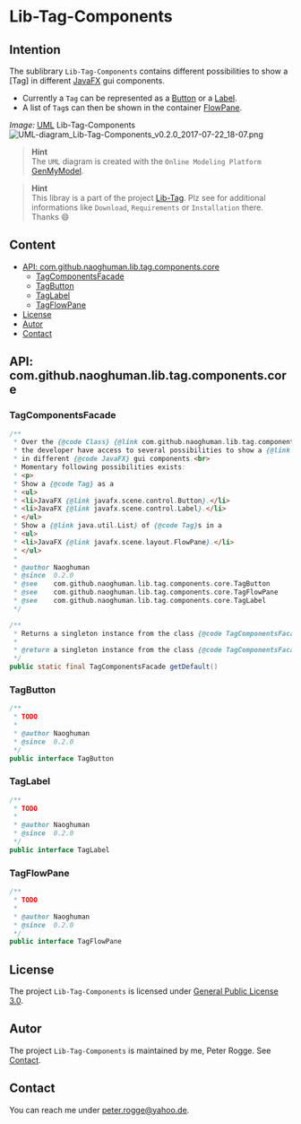 Lib-Tag-Components
===



Intention
---

The sublibrary `Lib-Tag-Components` contains different possibilities to show a 
[Tag] in different [JavaFX] gui components.
* Currently a `Tag` can be represented as a [Button] or a [Label].
* A list of `Tag`s can then be shown in the container [FlowPane].

_Image:_ [UML] Lib-Tag-Components  
![UML-diagram_Lib-Tag-Components_v0.2.0_2017-07-22_18-07.png][UML-diagram_Lib-Tag-Components_v0.2.0_2017-07-22_18-07]

> __Hint__  
> The `UML` diagram is created with the `Online Modeling Platform` [GenMyModel].

> __Hint__  
> This libray is a part of the project [Lib-Tag]. Plz see for additional 
> informations like `Download`, `Requirements` or `Installation` there. Thanks :smile:



Content
---
* [API: com.github.naoghuman.lib.tag.components.core](#LiTaCom)
    * [TagComponentsFacade](#TaComFa)
    * [TagButton](#TaBu)
    * [TagLabel](#TaLa)
    * [TagFlowPane](#TaFlPa)
* [License](#License)
* [Autor](#Autor)
* [Contact](#Contact)



API: com.github.naoghuman.lib.tag.components.core<a name="LiTaCom" />
---


### TagComponentsFacade<a name="TaComFa" />

```java
/**
 * Over the {@code Class} {@link com.github.naoghuman.lib.tag.components.core.TagComponentsFacade} 
 * the developer have access to several possibilities to show a {@link  com.github.naoghuman.lib.tag.core.Tag} 
 * in different {@code JavaFX} gui components.<br>
 * Momentary following possibilities exists:
 * <p>
 * Show a {@code Tag} as a
 * <ul>
 * <li>JavaFX {@link javafx.scene.control.Button}.</li>
 * <li>JavaFX {@link javafx.scene.control.Label}.</li>
 * </ul>
 * Show a {@link java.util.List} of {@code Tag}s in a
 * <ul>
 * <li>JavaFX {@link javafx.scene.layout.FlowPane}.</li>
 * </ul>
 * 
 * @author Naoghuman
 * @since  0.2.0
 * @see    com.github.naoghuman.lib.tag.components.core.TagButton
 * @see    com.github.naoghuman.lib.tag.components.core.TagFlowPane
 * @see    com.github.naoghuman.lib.tag.components.core.TagLabel
 */
```

```java
/**
 * Returns a singleton instance from the class {@code TagComponentsFacade}.
 * 
 * @return a singleton instance from the class {@code TagComponentsFacade}.
 */
public static final TagComponentsFacade getDefault()
```


### TagButton<a name="TaBu" />

```java
/**
 * TODO
 * 
 * @author Naoghuman
 * @since  0.2.0
 */
public interface TagButton
```


### TagLabel<a name="TaLa" />

```java
/**
 * TODO
 * 
 * @author Naoghuman
 * @since  0.2.0
 */
public interface TagLabel
```


### TagFlowPane<a name="TaFlPa" />

```java
/**
 * TODO
 * 
 * @author Naoghuman
 * @since  0.2.0
 */
public interface TagFlowPane
```




License<a name="License" />
---

The project `Lib-Tag-Components` is licensed under [General Public License 3.0].



Autor<a name="Autor" />
---

The project `Lib-Tag-Components` is maintained by me, Peter Rogge. See [Contact](#Contact).



Contact<a name="Contact" />
---

You can reach me under <peter.rogge@yahoo.de>.



[//]: # (Images)
[UML-diagram_Lib-Tag-Components_v0.2.0_2017-07-22_18-07]:https://user-images.githubusercontent.com/8161815/28492739-f0c22878-6f08-11e7-9b92-3d95f33990cb.png



[//]: # (Links)
[Button]:https://docs.oracle.com/javase/8/javafx/api/javafx/scene/control/Button.html
[FlowPane]:https://docs.oracle.com/javase/8/javafx/api/javafx/scene/layout/FlowPane.html
[General Public License 3.0]:http://www.gnu.org/licenses/gpl-3.0.en.html
[GenMyModel]:https://www.genmymodel.com/
[JavaFX]:http://docs.oracle.com/javase/8/javase-clienttechnologies.htm
[Label]:https://docs.oracle.com/javase/8/javafx/api/javafx/scene/control/Label.html
[Lib-Tag]:https://github.com/Naoghuman/lib-tag
[UML]:https://en.wikipedia.org/wiki/Unified_Modeling_Language
